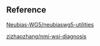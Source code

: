## Reference

[Neubias-WG5/neubiaswg5-utilities](https://github.com/Neubias-WG5/neubiaswg5-utilities)

[zizhaozhang/nmi-wsi-diagnosis](https://github.com/zizhaozhang/nmi-wsi-diagnosis)
